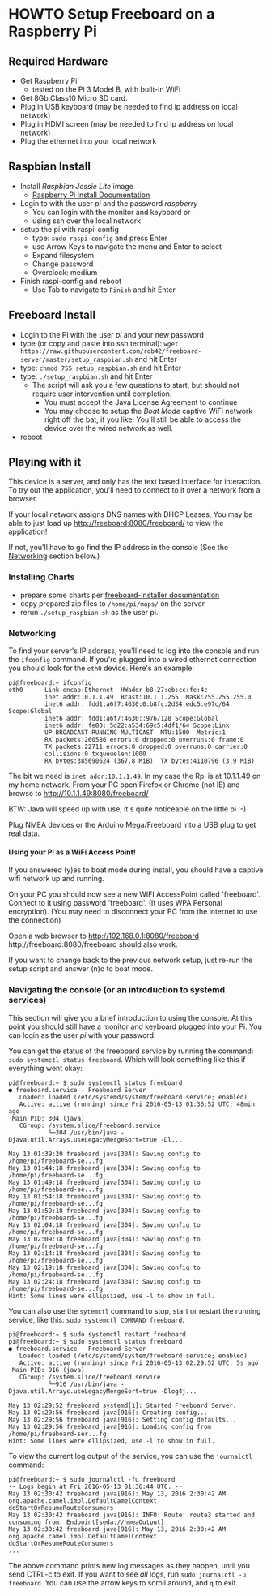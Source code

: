 # HOWTO Setup Freeboard on a Raspberry Pi

## Required Hardware

 * Get Raspberry Pi
   * tested on the Pi 3 Model B, with built-in WiFi
 * Get 8Gb Class10 Micro SD card.
 * Plug in USB keyboard (may be needed to find ip address on local network)
 * Plug in HDMI screen (may be needed to find ip address on local network)
 * Plug the ethernet into your local network

## Raspbian Install

 * Install *Raspbian Jessie Lite* image
   * [Raspberry Pi Install Documentation](https://www.raspberrypi.org/help/noobs-setup/)
 * Login to with the user *pi* and the password *raspberry*
   * You can login with the monitor and keyboard or
   * using ssh over the local network
 * setup the pi with raspi-config
   * type: `sudo raspi-config` and press Enter
   * use Arrow Keys to navigate the menu and Enter to select
   * Expand filesystem
   * Change password
   * Overclock: medium
 * Finish raspi-config and reboot
   * Use Tab to navigate to `Finish` and hit Enter

## Freeboard Install

 * Login to the Pi with the user *pi* and your new password
 * type (or copy and paste into ssh terminal): `wget https://raw.githubusercontent.com/rob42/freeboard-server/master/setup_raspbian.sh` and hit Enter
 * type: `chmod 755 setup_raspbian.sh` and hit Enter
 * type: `./setup_raspbian.sh` and hit Enter
   * The script will ask you a few questions to start, but should not require user intervention until completion.
     * You must accept the Java License Agreement to continue
     * You may choose to setup the *Boat Mode* captive WiFi network right off the bat, if you like. You'll still be able to access the device over the wired network as well.
 * reboot

## Playing with it

This device is a server, and only has the text based interface for interaction.
To try out the application, you'll need to connect to it over a network from a
browser.

If your local network assigns DNS names with DHCP Leases, You may be able to
just load up [http://freeboard:8080/freeboard/](http://freeboard:8080/freeboard/)
to view the application!

If not, you'll have to go find the IP address in the console (See the
[Networking](#networking) section below.)

### Installing Charts

* prepare some charts per [freeboard-installer documentation](https://github.com/rob42/freeboard-installer/blob/master/README.md)
* copy prepared zip files to `/home/pi/maps/` on the server
* rerun `./setup_raspbian.sh` as the user pi.

### Networking

To find your server's IP address, you'll need to log into the console and
run the `ifconfig` command. If you're plugged into a wired ethernet connection
you should look for the `eth0` device. Here's an example:

    pi@freeboard:~ ifconfig
    eth0      Link encap:Ethernet  HWaddr b8:27:eb:cc:fe:4c
              inet addr:10.1.1.49  Bcast:10.1.1.255  Mask:255.255.255.0
              inet6 addr: fdd1:a6f7:4630:0:b8fc:2d34:edc5:e97c/64 Scope:Global
              inet6 addr: fdd1:a6f7:4630::976/128 Scope:Global
              inet6 addr: fe80::5d22:a534:69c5:4df1/64 Scope:Link
              UP BROADCAST RUNNING MULTICAST  MTU:1500  Metric:1
              RX packets:260586 errors:0 dropped:0 overruns:0 frame:0
              TX packets:22711 errors:0 dropped:0 overruns:0 carrier:0
              collisions:0 txqueuelen:1000
              RX bytes:385690624 (367.8 MiB)  TX bytes:4110796 (3.9 MiB)

The bit we need is `inet addr:10.1.1.49`. In my case the Rpi is at 10.1.1.49 on
my home network. From your PC open Firefox or Chrome (not IE) and browse to
http://10.1.1.49:8080/freeboard/

BTW: Java will speed up with use, it's quite noticeable on the little pi :-)

Plug NMEA devices or the Arduino Mega/Freeboard into a USB plug to get real data.

#### Using your Pi as a WiFi Access Point!

If you answered (y)es to boat mode during install, you should have a
captive wifi network up and running.

On your PC you should now see a new WIFI AccessPoint called 'freeboard'.
Connect to it using password 'freeboard'. (It uses WPA Personal encryption).
(You may need to disconnect your PC from the internet to use the connection)

Open a web browser to http://192.168.0.1:8080/freeboard
http://freeboard:8080/freeboard should also work.

If you want to change back to the previous network setup, just re-run the
setup script and answer (n)o to boat mode.

### Navigating the console (or an introduction to systemd services)

This section will give you a brief introduction to using the console. At this
point you should still have a monitor and keyboard plugged into your Pi. You
can login as the user *pi* with your password.

You can get the status of the freeboard service by running the command:
`sudo systemctl status freeboard`. Which will look something like this if
everything went okay:

    pi@freeboard:~ $ sudo systemctl status freeboard
    ● freeboard.service - Freeboard Server
       Loaded: loaded (/etc/systemd/system/freeboard.service; enabled)
       Active: active (running) since Fri 2016-05-13 01:36:52 UTC; 48min ago
     Main PID: 304 (java)
       CGroup: /system.slice/freeboard.service
               └─304 /usr/bin/java -Djava.util.Arrays.useLegacyMergeSort=true -Dl...

    May 13 01:39:20 freeboard java[304]: Saving config to /home/pi/freeboard-se...fg
    May 13 01:44:18 freeboard java[304]: Saving config to /home/pi/freeboard-se...fg
    May 13 01:49:18 freeboard java[304]: Saving config to /home/pi/freeboard-se...fg
    May 13 01:54:18 freeboard java[304]: Saving config to /home/pi/freeboard-se...fg
    May 13 01:59:18 freeboard java[304]: Saving config to /home/pi/freeboard-se...fg
    May 13 02:04:18 freeboard java[304]: Saving config to /home/pi/freeboard-se...fg
    May 13 02:09:18 freeboard java[304]: Saving config to /home/pi/freeboard-se...fg
    May 13 02:14:18 freeboard java[304]: Saving config to /home/pi/freeboard-se...fg
    May 13 02:19:18 freeboard java[304]: Saving config to /home/pi/freeboard-se...fg
    May 13 02:24:18 freeboard java[304]: Saving config to /home/pi/freeboard-se...fg
    Hint: Some lines were ellipsized, use -l to show in full.

You can also use the `sytemctl` command to stop, start or restart the running
service, like this: `sudo systemctl COMMAND freeboard`.

    pi@freeboard:~ $ sudo systemctl restart freeboard
    pi@freeboard:~ $ sudo systemctl status freeboard
    ● freeboard.service - Freeboard Server
       Loaded: loaded (/etc/systemd/system/freeboard.service; enabled)
       Active: active (running) since Fri 2016-05-13 02:29:52 UTC; 5s ago
     Main PID: 916 (java)
       CGroup: /system.slice/freeboard.service
               └─916 /usr/bin/java -Djava.util.Arrays.useLegacyMergeSort=true -Dlog4j...

    May 13 02:29:52 freeboard systemd[1]: Started Freeboard Server.
    May 13 02:29:56 freeboard java[916]: Creating config...
    May 13 02:29:56 freeboard java[916]: Setting config defaults...
    May 13 02:29:56 freeboard java[916]: Loading config from /home/pi/freeboard-ser...fg
    Hint: Some lines were ellipsized, use -l to show in full.

To view the current log output of the service, you can use the `journalctl`
command:

    pi@freeboard:~ $ sudo journalctl -fu freeboard
    -- Logs begin at Fri 2016-05-13 01:36:44 UTC. --
    May 13 02:30:42 freeboard java[916]: May 13, 2016 2:30:42 AM org.apache.camel.impl.DefaultCamelContext doStartOrResumeRouteConsumers
    May 13 02:30:42 freeboard java[916]: INFO: Route: route3 started and consuming from: Endpoint[seda://nmeaOutput]
    May 13 02:30:42 freeboard java[916]: May 13, 2016 2:30:42 AM org.apache.camel.impl.DefaultCamelContext doStartOrResumeRouteConsumers
    ...

The above command prints new log messages as they happen, until you send CTRL-c to
exit. If you want to see *all* logs, run `sudo journalctl -u freeboard`. You can
use the arrow keys to scroll around, and `q` to exit.

